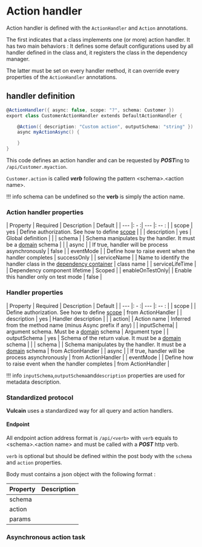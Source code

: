 # Action handler

Action handler is defined with the ```ActionHandler``` and ```Action``` annotations.

The first indicates that a class implements one (or more) action handler. It has two main behaviors : It defines some default configurations used by all handler defined in the class and, it registers the class in the dependency manager.

The latter must be set on every handler method, it can override every properties of the ```ActionHandler``` annotations.

## handler definition

```csharp
@ActionHandler({ async: false, scope: "?", schema: Customer })
export class CustomerActionHandler extends DefaultActionHandler {

    @Action({ description: "Custom action", outputSchema: "string" })
    async myActionAsync() {

    }
}
```

This code defines an action handler and can be requested by ***POST***ing to ```/api/Customer.myaction```.

```Customer.action``` is called ***verb*** following the pattern &lt;schema&gt;.&lt;action name&gt;.

!!! info
    schema can be undefined so the **verb** is simply the action name.

### Action handler properties

| Property | Required | Description | Default |
| --- |: - :| --- |: -- : |
| scope | yes | Define authorization. See how to define [scope](security) | |
| description  | yes | Global definition | |
| schema | | Schema manipulates by the handler. It must be a [domain](./domain) schema  | |
| async | | If true, handler will be process asynchronously | false |
| eventMode | | Define how to raise event when the handler completes | successOnly |
| serviceName | | Name to identify the handler class in the [dependency container](./injection) | class name |
| serviceLifeTime | | Dependency component lifetime | Scoped |
| enableOnTestOnly| | Enable this handler only on test mode | false |

### Handler properties

| Property | Required | Description | Default |
| --- |: - :| --- |: -- : |
| scope |  | Define authorization. See how to define [scope](./security) | from ActionHandler |
| description  | yes | Handler description | |
| action| | Action name | Inferred from the method name (minus Async prefix if any) |
| inputSchema| | argument schema. Must be a [domain](./domain) schema | Argument type |
| outputSchema  | yes | Schema of the return value. It must be a [domain](./domain) schema | |
| schema | | Schema manipulates by the handler. It must be a [domain](./domain) schema  | from ActionHandler |
| async | | If true, handler will be process asynchronously | from ActionHandler |
| eventMode | | Define how to raise event when the handler completes | from ActionHandler |

!!! info
    ```inputSchema```,```outputSchema```and```description``` properties are used for metadata description.

### Standardized protocol

**Vulcain** uses a standardized way for all query and action handlers.

#### Endpoint

All endpoint action address format is ```/api/<verb>``` with ```verb``` equals to &lt;schema&gt;.&lt;action name&gt; and must be called with a ***POST*** http verb.

```verb``` is optional but should be defined within the post body with the ```schema``` and ```action``` properties.

Body must contains a json object with the following format :

| Property | Description |
| -- | -- |
| schema | |
| action | |
| params | |



### Asynchronous action task

